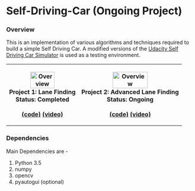 # Self-Driving-Car (Ongoing Project)

### Overview
This is an implementation of various algorithms and techniques required to build a simple Self Driving Car. A modified versions of the <a href="https://github.com/udacity/self-driving-car-sim">Udacity Self Driving Car Simulator</a> is used as a testing environment.

<table style="width:100%">
  <tr>
    <th>
      <p align="center">
           <a href="#"><img src="#" alt="Overview" width="60%" height="60%"></a>
           <br>Project 1: Lane Finding
           <br>Status: Completed<br>
           <br><a href="./P1_Lane_Finder" name="p1_code">(code)</a>
           <a href="#" name="p1_code">(video)</a>
      </p>
    </th>
    <th><p align="center">
           <a href="#"><img src="#" alt="Overview" width="60%" height="60%"></a>
           <br>Project 2: Advanced Lane Finding
           <br>Status: Ongoing<br>
           <br><a href="./P2_Advanced_Lane_Finder" name="p2_code">(code)</a>
           <a href="#" name="p2_code">(video)</a>
        </p>
    </th>
</table>

### Dependencies

Main Dependencies are -
<ol>
  <li>Python 3.5</li>
  <li>numpy</li>
  <li>opencv</li>
  <li>pyautogui (optional)</li>
</ol>
